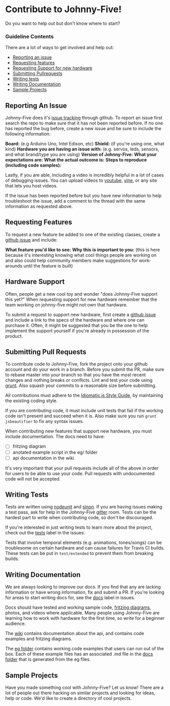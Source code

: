 Contribute to Johnny-Five!
=====================
Do you want to help out but don't know where to start?

### Guideline Contents

There are a lot of ways to get involved and help out:
- [Reporting an issue](#reporting-issues)
- [Requesting features](#requesting-features)
- [Requesting Support for new hardware](#hardware-support)
- [Submitting Pullrequests](#pullrequests)
- [Writing tests](#writing-tests)
- [Writing Documentation](#writing-docs)
- [Sample Projects](#sample-projects)

<a name="reporting-issues"></a>
## Reporting An Issue

Johnny-Five does it's [issue tracking](https://github.com/rwaldron/johnny-five/issues) through github. To report an issue first search the repo to make sure that it has not been reported before.  If no one has reported the bug before, create a new issue and be sure to include the following information:

**Board:** (e.g Arduino Uno, Intel Edison, etc)
**Shield:** (if you're using one, what kind)
**Hardware you are having an issue with:** (e.g. servos, leds, sensors, and what brand/type you are using)
**Version of Johnny-Five:**
**What your expectations are:**
**What the actual outcome is:**
**Steps to reproduce (including code samples):**

Lastly, if you are able, including a video is incredibly helpful in a lot of cases of debugging issues. You can upload videos to [youtube](https://www.youtube.com/), [vine](https://vine.co/), or any site that lets you host videos.

If the issue has been reported before but you have new information to help troubleshoot the issue, add a comment to the thread with the same information as requested above.


<a name="requesting-features"></a>
## Requesting Features

To request a new feature be added to one of the existing classes, create a [github issue](https://github.com/rwaldron/johnny-five/issues) and include:

**What feature you'd like to see:**
**Why this is important to you:** (this is here because it's interesting knowing what cool things people are working on and also could help community members make suggestions for work-arounds until the feature is built)



<a name="hardware-support"></a>
## Hardware Support

Often, people get a new cool toy and wonder "does Johnny-Five support this yet?"  When requesting support for new hardware remember that the team working on johnny-five might not own that hardware.

To submit a request to support new hardware, first create a [github issue](https://github.com/rwaldron/johnny-five/issues) and include a link to the specs of the hardware and where one can purchase it. Often, it might be suggested that you be the one to help implement the support yourself if you're already in possession of the product.

<a name="pullrequests"></a>
## Submitting Pull Requests

To contribute code to Johnny-Five, fork the project onto your github account and do your work in a branch. Before you submit the PR, make sure to rebase master into your branch so that you have the most recent changes and nothing breaks or conflicts.  Lint and test your code using [grunt](https://github.com/gruntjs/grunt). Also squash your commits to a reasonable size before submitting.

All contributions must adhere to the [Idiomatic.js Style Guide](https://github.com/rwldrn/idiomatic.js),
by maintaining the existing coding style.

If you are contributing code, it must include unit tests that fail if the working code isn't present and succeed when it is. Also make sure you run `grunt jsbeautifier` to fix any syntax issues.

When contributing new features that support new hardware, you must include documentation.  The docs need to have:

- [ ] fritzing diagram
- [ ] anotated example script in the eg/ folder
- [ ] api documentation in the wiki

It's very important that your pull requests include all of the above in order for users to be able to use your code. Pull requests with undocumented code will not be accepted.


<a name="writing-tests"></a>
## Writing Tests

Tests are written using [nodeunit](https://github.com/caolan/nodeunit) and [sinon](http://sinonjs.org/).  If you are having issues making a test pass, ask for help in the Johnny-Five [gitter](https://gitter.im/) room.  Tests can be the hardest part to write when contributing code, so don't be discouraged.

If you're interested in just writing tests to learn more about the project, check out the [tests](https://github.com/rwaldron/johnny-five/labels/Tests) label in the issues.

Tests that involve temporal elements (e.g. animations, tones/songs) can be troublesome on certain hardware and can cause failures for Travis CI builds. These tests can be put in `test/extended` to prevent them from breaking builds.

<a name="writing-docs"></a>
## Writing Documentation

We are always looking to improve our docs.  If you find that any are lacking information or have wrong information, fix and submit a PR.  If you're looking for areas to start writing docs for, see the [docs](https://github.com/rwaldron/johnny-five/labels/DOCS) label in issues.

Docs should have tested and working sample code, [fritzing diagrams](http://fritzing.org/), photos, and videos where applicable.  Many people using Johnny-Five are learning how to work with hardware for the first time, so write for a beginner audience.

The [wiki](https://github.com/rwaldron/johnny-five/wiki) contains documentation about the api, and contains code examples and fritzing diagrams.

The [eg folder](https://github.com/rwaldron/johnny-five/tree/master/eg) contains working code examples that users can run out of the box. Each of these example files has an associated .md file in the [docs folder](https://github.com/rwaldron/johnny-five/tree/master/docs) that is generated from the eg files.


<a name="sample-projects"></a>
## Sample Projects

Have you made something cool with Johnny-Five? Let us know! There are a lot of people out there hacking on similar projects and looking for ideas, help or code. We'd like to create a directory of cool projects.
